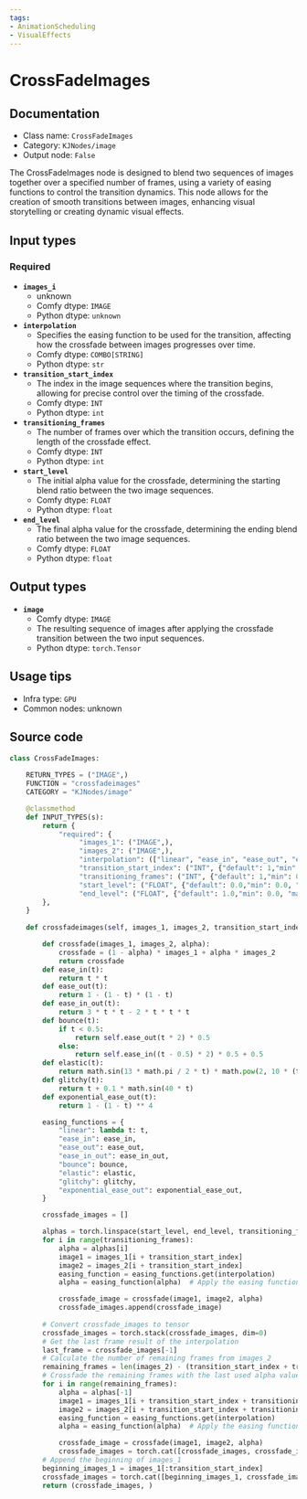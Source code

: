 ```yaml
---
tags:
- AnimationScheduling
- VisualEffects
---
```


# CrossFadeImages
## Documentation
- Class name: `CrossFadeImages`
- Category: `KJNodes/image`
- Output node: `False`

The CrossFadeImages node is designed to blend two sequences of images together over a specified number of frames, using a variety of easing functions to control the transition dynamics. This node allows for the creation of smooth transitions between images, enhancing visual storytelling or creating dynamic visual effects.
## Input types
### Required
- **`images_i`**
    - unknown
    - Comfy dtype: `IMAGE`
    - Python dtype: `unknown`
- **`interpolation`**
    - Specifies the easing function to be used for the transition, affecting how the crossfade between images progresses over time.
    - Comfy dtype: `COMBO[STRING]`
    - Python dtype: `str`
- **`transition_start_index`**
    - The index in the image sequences where the transition begins, allowing for precise control over the timing of the crossfade.
    - Comfy dtype: `INT`
    - Python dtype: `int`
- **`transitioning_frames`**
    - The number of frames over which the transition occurs, defining the length of the crossfade effect.
    - Comfy dtype: `INT`
    - Python dtype: `int`
- **`start_level`**
    - The initial alpha value for the crossfade, determining the starting blend ratio between the two image sequences.
    - Comfy dtype: `FLOAT`
    - Python dtype: `float`
- **`end_level`**
    - The final alpha value for the crossfade, determining the ending blend ratio between the two image sequences.
    - Comfy dtype: `FLOAT`
    - Python dtype: `float`
## Output types
- **`image`**
    - Comfy dtype: `IMAGE`
    - The resulting sequence of images after applying the crossfade transition between the two input sequences.
    - Python dtype: `torch.Tensor`
## Usage tips
- Infra type: `GPU`
- Common nodes: unknown


## Source code
```python
class CrossFadeImages:
    
    RETURN_TYPES = ("IMAGE",)
    FUNCTION = "crossfadeimages"
    CATEGORY = "KJNodes/image"

    @classmethod
    def INPUT_TYPES(s):
        return {
            "required": {
                 "images_1": ("IMAGE",),
                 "images_2": ("IMAGE",),
                 "interpolation": (["linear", "ease_in", "ease_out", "ease_in_out", "bounce", "elastic", "glitchy", "exponential_ease_out"],),
                 "transition_start_index": ("INT", {"default": 1,"min": 0, "max": 4096, "step": 1}),
                 "transitioning_frames": ("INT", {"default": 1,"min": 0, "max": 4096, "step": 1}),
                 "start_level": ("FLOAT", {"default": 0.0,"min": 0.0, "max": 1.0, "step": 0.01}),
                 "end_level": ("FLOAT", {"default": 1.0,"min": 0.0, "max": 1.0, "step": 0.01}),
        },
    } 
    
    def crossfadeimages(self, images_1, images_2, transition_start_index, transitioning_frames, interpolation, start_level, end_level):

        def crossfade(images_1, images_2, alpha):
            crossfade = (1 - alpha) * images_1 + alpha * images_2
            return crossfade
        def ease_in(t):
            return t * t
        def ease_out(t):
            return 1 - (1 - t) * (1 - t)
        def ease_in_out(t):
            return 3 * t * t - 2 * t * t * t
        def bounce(t):
            if t < 0.5:
                return self.ease_out(t * 2) * 0.5
            else:
                return self.ease_in((t - 0.5) * 2) * 0.5 + 0.5
        def elastic(t):
            return math.sin(13 * math.pi / 2 * t) * math.pow(2, 10 * (t - 1))
        def glitchy(t):
            return t + 0.1 * math.sin(40 * t)
        def exponential_ease_out(t):
            return 1 - (1 - t) ** 4

        easing_functions = {
            "linear": lambda t: t,
            "ease_in": ease_in,
            "ease_out": ease_out,
            "ease_in_out": ease_in_out,
            "bounce": bounce,
            "elastic": elastic,
            "glitchy": glitchy,
            "exponential_ease_out": exponential_ease_out,
        }

        crossfade_images = []

        alphas = torch.linspace(start_level, end_level, transitioning_frames)
        for i in range(transitioning_frames):
            alpha = alphas[i]
            image1 = images_1[i + transition_start_index]
            image2 = images_2[i + transition_start_index]
            easing_function = easing_functions.get(interpolation)
            alpha = easing_function(alpha)  # Apply the easing function to the alpha value

            crossfade_image = crossfade(image1, image2, alpha)
            crossfade_images.append(crossfade_image)
            
        # Convert crossfade_images to tensor
        crossfade_images = torch.stack(crossfade_images, dim=0)
        # Get the last frame result of the interpolation
        last_frame = crossfade_images[-1]
        # Calculate the number of remaining frames from images_2
        remaining_frames = len(images_2) - (transition_start_index + transitioning_frames)
        # Crossfade the remaining frames with the last used alpha value
        for i in range(remaining_frames):
            alpha = alphas[-1]
            image1 = images_1[i + transition_start_index + transitioning_frames]
            image2 = images_2[i + transition_start_index + transitioning_frames]
            easing_function = easing_functions.get(interpolation)
            alpha = easing_function(alpha)  # Apply the easing function to the alpha value

            crossfade_image = crossfade(image1, image2, alpha)
            crossfade_images = torch.cat([crossfade_images, crossfade_image.unsqueeze(0)], dim=0)
        # Append the beginning of images_1
        beginning_images_1 = images_1[:transition_start_index]
        crossfade_images = torch.cat([beginning_images_1, crossfade_images], dim=0)
        return (crossfade_images, )

```
